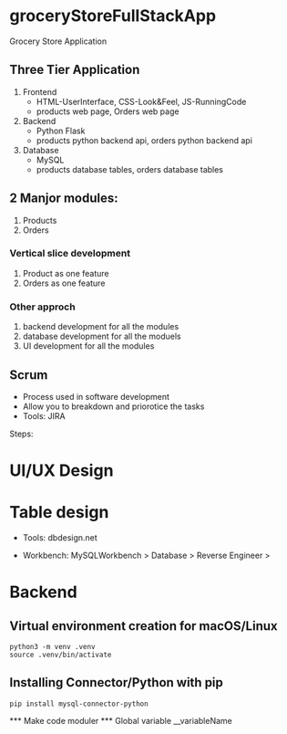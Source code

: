 # groceryStoreFullStackApp
Grocery Store Application

## Three Tier Application
1. Frontend
    - HTML-UserInterface, CSS-Look&Feel, JS-RunningCode
    - products web page, Orders web page
2. Backend
    - Python Flask
    - products python backend api, orders python backend api
3. Database
    - MySQL
    - products database tables, orders database tables

## 2 Manjor modules:
  1. Products
  2. Orders

### Vertical slice development
  1. Product as one feature
  2. Orders as one feature

### Other approch
  1. backend development for all the modules
  2. database development for all the moduels
  3. UI development for all the modules

## Scrum

- Process used in software development
- Allow you to breakdown and priorotice the tasks
- Tools: JIRA


Steps:

# UI/UX Design

# Table design
  - Tools: dbdesign.net

  - Workbench:
    MySQLWorkbench > Database > Reverse Engineer > 

# Backend

## Virtual environment creation for macOS/Linux
```
python3 -m venv .venv
source .venv/bin/activate
```

## Installing Connector/Python with pip
```
pip install mysql-connector-python
```

*** Make code moduler
*** Global variable __variableName